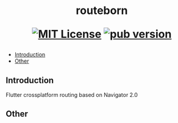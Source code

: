 <h1 align="center">
  routeborn
  <p align="center">
    <a href="https://img.shields.io/badge/License-MIT-green"><img src="https://img.shields.io/badge/License-MIT-green" alt="MIT License"></a>
    <a href="https://pub.dev/packages/routeborn"><img src="https://img.shields.io/pub/v/routeborn?color=blue" alt="pub version"></a>
  </p>
</h1>

- [Introduction](#introduction)
- [Other](#other)  

## Introduction
Flutter crossplatform routing based on Navigator 2.0 

## Other
